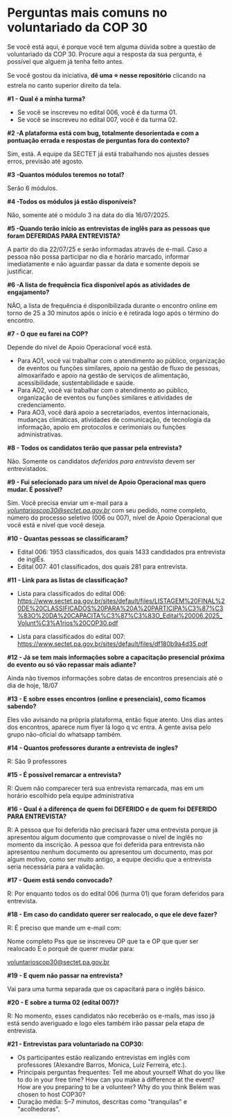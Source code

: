 # Perguntas mais comuns no voluntariado da COP 30
Se você está aqui, é porque você tem alguma dúvida sobre a questão de voluntariado da COP 30. Procure aqui a resposta da sua pergunta, é possível que alguém já tenha feito antes. 

Se você gostou da iniciativa, **dê uma ⭐ nesse repositório** clicando na estrela no canto superior direito da tela.

**#1 - Qual é a minha turma?**

* Se você se inscreveu no edital 006, você é da turma 01.
* Se você se inscreveu no edital 007, você é da turma 02.

**#2 -A plataforma está com bug, totalmente desorientada e com a pontuação errada e respostas de perguntas fora do contexto?**

Sim, está. A equipe da SECTET já está trabalhando nos ajustes desses erros, previsão até agosto.

**#3 -Quantos módulos teremos no total?**

Serão 6 módulos.

**#4 -Todos os módulos já estão disponíveis?**

Não, somente até o módulo 3 na data do dia 16/07/2025.

**#5 -Quando terão início as entrevistas de inglês para as pessoas que foram DEFERIDAS PARA ENTREVISTA?**

A partir do dia 22/07/25 e serão informadas através de e-mail. Caso a pessoa não possa participar no dia e horário marcado, informar imediatamente e não aguardar passar da data e somente depois se justificar.

**#6 -A lista de frequência fica disponível após as atividades de engajamento?**

NÃO, a lista de frequência é disponibilizada durante o encontro online em torno de 25 a 30 minutos após o início e é retirada logo após o término do encontro.

**#7 - O que eu farei na COP?**

Depende do nível de Apoio Operacional você está. 
* Para AO1, você vai trabalhar com o atendimento ao público, organização de eventos ou funções similares, apoio na gestão de fluxo de pessoas, almoxarifado e apoio na gestão de serviços de alimentação, acessibilidade, sustentabilidade e saúde.
* Para AO2, você vai trabalhar com o atendimento ao público, organização de eventos ou funções similares e atividades de credenciamento.
* Para AO3, você dará apoio a secretariados, eventos internacionais, mudanças climáticas, atividades de comunicação, de tecnologia da informação, apoio em protocolos e cerimoniais ou funções administrativas.

**#8 - Todos os candidatos terão que passar pela entrevista?**

Não. Somente os candidatos *deferidos para entrevista* devem ser entrevistados.

**#9 - Fui selecionado para um nível de Apoio Operacional mas quero mudar. É possível?**

Sim. Você precisa enviar um e-mail para a *voluntarioscop30@sectet.pa.gov.br* com seu pedido, nome completo, número do processo seletivo (006 ou 007), nível de Apoio Operacional que você está e nível que você deseja.

**#10 - Quantas pessoas se classificaram?**
* Edital 006: 1953 classificados, dos quais 1433 candidados pra entrevista de inglÊs.
* Edital 007: 401 classificados, dos quais 281 para entrevista.

**#11 - Link para as listas de classificação?**
* Lista para classificados do edital 006: https://www.sectet.pa.gov.br/sites/default/files/LISTAGEM%20FINAL%20DE%20CLASSIFICADOS%20PARA%20A%20PARTICIPA%C3%87%C3%83O%20DA%20CAPACITA%C3%87%C3%83O_Edital%20006.2025_Volunt%C3%A1rios%20COP30.pdf

* Lista para classificados do edital 007: https://www.sectet.pa.gov.br/sites/default/files/df180b9a4d35.pdf

**#12 - Já se tem mais informações sobre a capacitação presencial próxima do evento ou só vão repassar mais adiante?**

Ainda não tivemos informações sobre datas de encontros presenciais até o dia de hoje, 18/07

**#13 - E sobre esses encontros (online e presenciais), como ficamos sabendo?**

Eles vão avisando na própria plataforma, então fique atento. Uns dias antes dos encontros, aparece num flyer lá logo q vc entra. A gente avisa pelo grupo não-oficial do whatsapp também.

**#14 - Quantos professores durante a entrevista de ingles?**

R: São 9 professores 

**#15 - É possível remarcar a entrevista?**

R: Quem não comparecer terá sua entrevista remarcada, mas em um horário escolhido pela equipe administrativa

**#16 - Qual é a diferença de quem foi DEFERIDO e de quem foi DEFERIDO PARA ENTREVISTA?**

R: A pessoa que foi deferida não precisará fazer uma entrevista porque já apresentou algum documento que comprovasse o nível de inglês no momento da inscrição. A pessoa que foi deferida para entrevista não apresentou nenhum documento ou apresentou um documento, mas por algum motivo, como ser muito antigo, a equipe decidiu que a entrevista seria necessária para a validação.

**#17 - Quem está sendo convocado?**

R: Por enquanto todos os do edital 006 (turma 01) que foram deferidos para entrevista. 

**#18 - Em caso do candidato querer ser realocado, o que ele deve fazer?**

R: É preciso que mande um e-mail com:

Nome completo
Pss que se inscreveu
OP que ta e OP que quer ser realocado
E o porquê de querer mudar 
para: 

voluntarioscop30@sectet.pa.gov.br

**#19 - E quem não passar na entrevista?**

Vai para uma turma separada que os capacitará para o inglês básico.

**#20 - E sobre a turma 02 (edital 007)?**

R: No momento, esses candidatos não receberão os e-mails, mas isso já está sendo averiguado e logo eles também irão passar pela etapa de entrevista.

**#21 - Entrevistas para voluntariado na COP30:**

* Os participantes estão realizando entrevistas em inglês com professores (Alexandre Barros, Monica, Luiz Ferreira, etc.).
* Principais perguntas frequentes:
    Tell me about yourself
    What do you like to do in your free time?
    How can you make a difference at the event?
    How are you preparing to be a volunteer?
    Why do you think Belém was chosen to host COP30?
* Duração média: 5–7 minutos, descritas como "tranquilas" e "acolhedoras".

